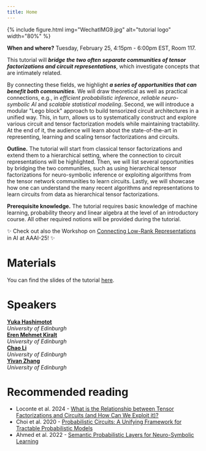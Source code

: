 ```yaml
---
title: Home
---
```


{% include figure.html img="WechatIMG9.jpg" alt="tutorial logo" width="80%" %}

<b>When and where?</b> Tuesday, February 25, 4:15pm - 6:00pm EST, Room 117.

This tutorial will <b><i>bridge the two often separate communities of tensor factorizations and circuit representations</i></b>, which investigate concepts that are intimately related.

By connecting these fields, we highlight <b><i>a series of opportunities that can benefit both communities</i></b>.
We will draw theoretical as well as practical connections, e.g., in <cite>efficient probabilistic inference</cite>, <cite>reliable neuro-symbolic AI</cite> and <cite>scalable statistical modeling</cite>.
Second, we will introduce  a modular "Lego block" approach to build tensorized circuit architectures in a unified way. 
This, in turn, allows us to systematically construct and explore various circuit and tensor factorization models while maintaining tractability.
At the end of it, the audience will learn about the state-of-the-art in representing, learning and scaling tensor factorizations and circuits.

<b>Outline.</b> The tutorial will start from classical tensor factorizations and extend them to a hierarchical setting, where the connection to circuit representations will be highlighted. Then, we will list several opportunities by bridging the two communities, such as using hierarchical tensor factorizations for neuro-symbolic inference or exploiting algorithms from the tensor network communities to learn circuits. Lastly, we will showcase how one can understand the many recent algorithms and representations to learn circuits from data as hierarchical tensor factorizations.

<b>Prerequisite knowledge.</b>  The tutorial requires basic knowledge of machine learning, probability theory and linear algebra at the level of an introductory course.  All other required notions will be provided during the tutorial.

✨ Check out also the Workshop on <a href="https://april-tools.github.io/colorai/">Connecting Low-Rank Representations</a> in AI at AAAI-25! ✨

# Materials

You can find the slides of the tutorial <a href="files/slides.pdf">here</a>.

# Speakers

<div id="speakers">
    <div class="speaker">
        <!-- <img class="avatar" src="https://loreloc.github.io/static/propic.jpg"><br/> -->
        <div class="speaker-name">
        <b><a href="https://loreloc.github.io/">Yuka Hashimotot</a></b></div>
        <div class="speaker-uni">
        <i> University of Edinburgh</i>
        </div>
    </div>
    <div class="speaker">
        <!-- <img class="avatar" src="https://april-tools.github.io/images/people/aver.jpg"><br/> -->
        <div class="speaker-name">
        <b><a href="https://april-tools.github.io/">Eren Mehmet Kiralt</a></b></div>
        <div class="speaker-uni">
        <i> University of Edinburgh</i>
        </div>
    </div>
    <div class="speaker">
        <!-- <img class="avatar" src="https://april-tools.github.io/images/people/aver.jpg"><br/> -->
        <div class="speaker-name">
        <b><a href="https://april-tools.github.io/">Chao Li</a></b></div>
        <div class="speaker-uni">
        <i> University of Edinburgh</i>
        </div>
    </div>
    <div class="speaker">
        <!-- <img class="avatar" src="https://april-tools.github.io/images/people/aver.jpg"><br/> -->
        <div class="speaker-name">
        <b><a href="https://april-tools.github.io/">Yivan Zhang</a></b></div>
        <div class="speaker-uni">
        <i> University of Edinburgh</i>
        </div>
    </div>
</div>



# Recommended reading

- Loconte et al. 2024 - [What is the Relationship between Tensor Factorizations and Circuits (and How Can We Exploit it)?](https://arxiv.org/abs/2409.07953v1)
- Choi et al. 2020 - [Probabilistic Circuits: A Unifying Framework for Tractable Probabilistic Models](https://yoojungchoi.github.io/files/ProbCirc20.pdf)
- Ahmed et al. 2022 - [Semantic Probabilistic Layers for Neuro-Symbolic Learning](https://proceedings.neurips.cc/paper_files/paper/2022/hash/c182ec594f38926b7fcb827635b9a8f4-Abstract-Conference.html)

<!-- > Last build date: {{ site.time | date: "%Y-%m-%d" }}. -->
